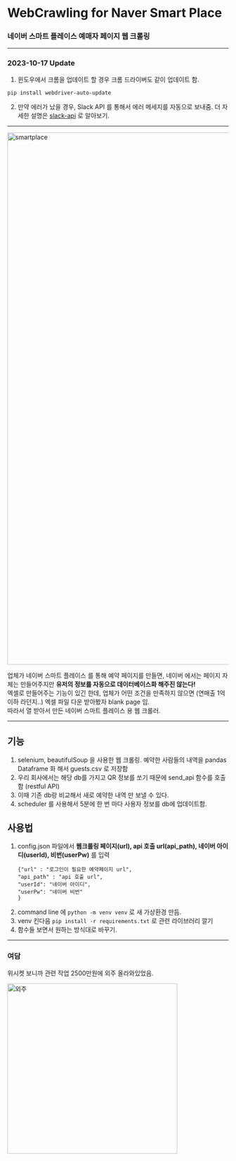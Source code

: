 # WebCrawling for Naver Smart Place 
### 네이버 스마트 플레이스 예매자 페이지 웹 크롤링 

---
### 2023-10-17 Update

1. 윈도우에서 크롬을 업데이트 할 경우 크롬 드라이버도 같이 업데이트 함. 
```commandline
pip install webdriver-auto-update
```

2. 만약 에러가 났을 경우, Slack API 를 통해서 에러 메세지를 자동으로 보내줌. 
더 자세한 설명은 [slack-api](https://api.slack.com/apps/A061HDMPE76/oauth?success=1) 로 알아보기. 


---
<img width="1210" alt="smartplace" src="https://github.com/AllenEdgarPoe/Naver-Crawling/assets/43398106/c1d0f7d3-7112-4176-840a-2ba97a930c16">
<br>

업체가 네이버 스마트 플레이스 를 통해 예약 페이지를 만들면, 네이버 에서는 페이지 자체는 만들어주지만 **유저의 정보를 자동으로 데이터베이스화 해주진 않는다!** <br>
엑셀로 만들어주는 기능이 있긴 한데, 업체가 어떤 조건을 만족하지 않으면 (연매출 1억 이하 라던지..) 엑셀 파일 다운 받아봤자 blank page 임. <br>
따라서 열 받아서 만든 네이버 스마트 플레이스 용 웹 크롤러. <br>

---

## 기능 
1. selenium, beautifulSoup 을 사용한 웹 크롤링. 예약한 사람들의 내역을 pandas Dataframe 화 해서 guests.csv 로 저장함
2. 우리 회사에서는 해당 db를 가지고 QR 정보를 쏘기 때문에 send_api 함수를 호출함 (restful API)
3. 이때 기존 db랑 비교해서 새로 예약한 내역 만 보낼 수 있다. 
4. scheduler 를 사용해서 5분에 한 번 마다 사용자 정보를 db에 업데이트함. 

## 사용법 
1. config.json 파일에서 **웹크롤링 페이지(url), api 호출 url(api_path), 네이버 아이디(userId), 비번(userPw)** 를 입력 
    ```
   {"url" : "로그인이 필요한 예약페이지 url",
   "api_path" : "api 호출 url",
   "userId": "네이버 아이디",
   "userPw": "네이버 비번"
    }
   ```
2. command line 에 ```python -m venv venv``` 로 새 가상환경 만듬. 
3. venv 킨다음 ```pip install -r requirements.txt``` 로 관련 라이브러리 깔기
4. 함수들 보면서 원하는 방식대로 바꾸기. 

---

### 여담 
위시켓 보니까 관련 작업 2500만원에 외주 올라와있었음. 

<img width="387" alt="외주" src="https://github.com/AllenEdgarPoe/Naver-Crawling/assets/43398106/001c47ed-5643-4d26-841a-b8d8d551df25">